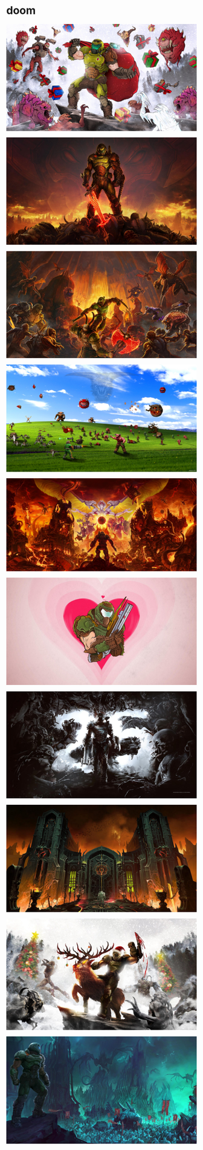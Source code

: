 # doom

<a href="DE_Holiday_Wallpaper_FULL-SIZE.jpg"><img alt="DE_Holiday_Wallpaper_FULL-SIZE" src="DE_Holiday_Wallpaper_FULL-SIZE.jpg"></a>

<a href="The_DOOM_Slayer_Wallpaper_1920x1080.jpg"><img alt="The_DOOM_Slayer_Wallpaper_1920x1080" src="The_DOOM_Slayer_Wallpaper_1920x1080.jpg"></a>

<a href="Doom-Eternal_Maurader_Wallpaper_1920x1080-01.jpg"><img alt="Doom-Eternal_Maurader_Wallpaper_1920x1080-01" src="Doom-Eternal_Maurader_Wallpaper_1920x1080-01.jpg"></a>

<a href="windows.png"><img alt="windows" src="windows.png"></a>

<a href="waw.jpg"><img alt="waw" src="waw.jpg"></a>

<a href="DOOM_VALENTINE_WALLPAPER_1920x1080.jpg"><img alt="DOOM_VALENTINE_WALLPAPER_1920x1080" src="DOOM_VALENTINE_WALLPAPER_1920x1080.jpg"></a>

<a href="DOOM-25thAnniversary_wallpaper_1920x1080-01.jpg"><img alt="DOOM-25thAnniversary_wallpaper_1920x1080-01" src="DOOM-25thAnniversary_wallpaper_1920x1080-01.jpg"></a>

<a href="Doom-Eternal_Hellgate_Wallpaper_1920x1080-01.jpg"><img alt="Doom-Eternal_Hellgate_Wallpaper_1920x1080-01" src="Doom-Eternal_Hellgate_Wallpaper_1920x1080-01.jpg"></a>

<a href="Christmas.jpg"><img alt="Christmas" src="Christmas.jpg"></a>

<a href="Doom-Eternal_Slayer_Army_Wallpaper_1920x1080-01.jpg"><img alt="Doom-Eternal_Slayer_Army_Wallpaper_1920x1080-01" src="Doom-Eternal_Slayer_Army_Wallpaper_1920x1080-01.jpg"></a>

